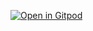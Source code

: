 [![Open in Gitpod](https://gitpod.io/button/open-in-gitpod.svg)]([https://gitpod.io/#https://metacrafterc-scmstarter-zh9jjfl7x7b.ws-us105.gitpod.io/](https://metacrafterc-scmstarter-zh9jjfl7x7b.ws-us105.gitpod.io/)https://metacrafterc-scmstarter-zh9jjfl7x7b.ws-us105.gitpod.io/)
